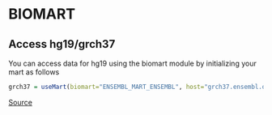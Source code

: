 # BIOMART

## Access hg19/grch37

You can access data for hg19 using the biomart module by initializing your mart as follows

```R
grch37 = useMart(biomart="ENSEMBL_MART_ENSEMBL", host="grch37.ensembl.org", path="/biomart/martservice", dataset="hsapiens_gene_ensembl")
```

[Source](https://support.bioconductor.org/p/62347/)